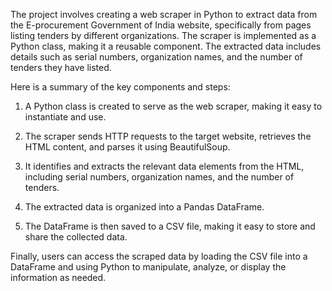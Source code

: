 The project involves creating a web scraper in Python to extract data from the E-procurement Government of India website, specifically from pages listing tenders by different organizations. The scraper is implemented as a Python class, making it a reusable component. The extracted data includes details such as serial numbers, organization names, and the number of tenders they have listed.

Here is a summary of the key components and steps:

1. A Python class is created to serve as the web scraper, making it easy to instantiate and use.

2. The scraper sends HTTP requests to the target website, retrieves the HTML content, and parses it using BeautifulSoup.

3. It identifies and extracts the relevant data elements from the HTML, including serial numbers, organization names, and the number of tenders.

4. The extracted data is organized into a Pandas DataFrame.

5. The DataFrame is then saved to a CSV file, making it easy to store and share the collected data.

Finally, users can access the scraped data by loading the CSV file into a DataFrame and using Python to manipulate, analyze, or display the information as needed.
